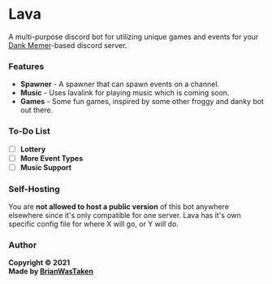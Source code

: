 # Lava
A multi-purpose discord bot for utilizing unique games and events for your [Dank Memer](https://dankmemer.lol 'Visit site')-based discord server.

### Features
* **Spawner** - A spawner that can spawn events on a channel.
* **Music** - Uses lavalink for playing music which is coming soon.
* **Games** - Some fun games, inspired by some other froggy and danky bot out there.

### To-Do List
* [ ] **Lottery**
* [ ] **More Event Types**
* [ ] **Music Support**

### Self-Hosting
You are **not allowed to host a public version** of this bot anywhere elsewhere since it's only compatible for one server. Lava has it's own specific config file for where X will go, or Y will do.

### Author
**Copyright © 2021**\
**Made by [BrianWasTaken](https://github.com/BrianWasTkn)**
